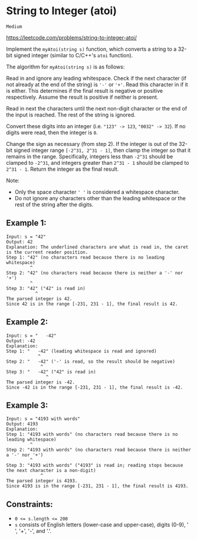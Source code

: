 # String to Integer (atoi)

`Medium`

https://leetcode.com/problems/string-to-integer-atoi/

Implement the `myAtoi(string s)` function, which converts a string to a 32-bit signed integer (similar to C/C++'s `atoi`
function).

The algorithm for `myAtoi(string s)` is as follows:

Read in and ignore any leading whitespace.
Check if the next character (if not already at the end of the string) is `'-'` or `'+'`. Read this character in if it is
either. This determines if the final result is negative or positive respectively. Assume the result is positive if
neither is present.

Read in next the characters until the next non-digit character or the end of the input is reached. The rest of the
string is ignored.

Convert these digits into an integer (i.e. `"123" -> 123`, `"0032" -> 32`). If no digits were read, then the integer
is `0`.

Change the sign as necessary (from step 2).
If the integer is out of the 32-bit signed integer range `[-2^31, 2^31 - 1]`, then clamp the integer so that it remains
in
the range. Specifically, integers less than `-2^31` should be clamped to `-2^31`, and integers greater than `2^31 - 1`
should be
clamped to `2^31 - 1`.
Return the integer as the final result.

Note:

* Only the space character `' '` is considered a whitespace character.
* Do not ignore any characters other than the leading whitespace or the rest of the string after the digits.

## Example 1:

```
Input: s = "42"
Output: 42
Explanation: The underlined characters are what is read in, the caret is the current reader position.
Step 1: "42" (no characters read because there is no leading whitespace)
         ^
Step 2: "42" (no characters read because there is neither a '-' nor '+')
         ^
Step 3: "42" ("42" is read in)
           ^
The parsed integer is 42.
Since 42 is in the range [-231, 231 - 1], the final result is 42.
```

## Example 2:

```
Input: s = "   -42"
Output: -42
Explanation:
Step 1: "   -42" (leading whitespace is read and ignored)
            ^
Step 2: "   -42" ('-' is read, so the result should be negative)
             ^
Step 3: "   -42" ("42" is read in)
               ^
The parsed integer is -42.
Since -42 is in the range [-231, 231 - 1], the final result is -42.
```

## Example 3:

```
Input: s = "4193 with words"
Output: 4193
Explanation:
Step 1: "4193 with words" (no characters read because there is no leading whitespace)
         ^
Step 2: "4193 with words" (no characters read because there is neither a '-' nor '+')
         ^
Step 3: "4193 with words" ("4193" is read in; reading stops because the next character is a non-digit)
             ^
The parsed integer is 4193.
Since 4193 is in the range [-231, 231 - 1], the final result is 4193.
```

## Constraints:

* `0 <= s.length <= 200`
* `s` consists of English letters (lower-case and upper-case), digits (0-9), ' ', '+', '-', and '.'.

